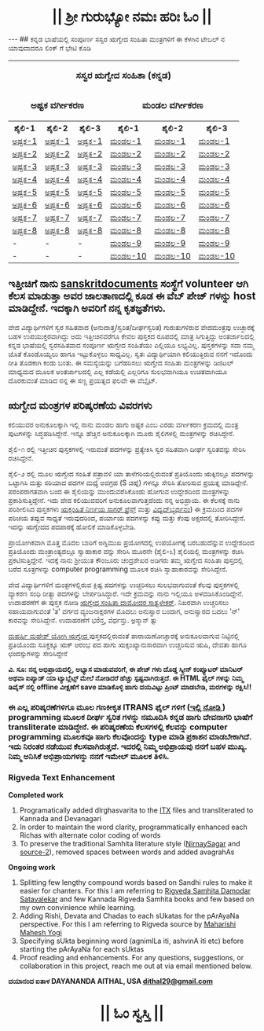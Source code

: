 <center><h1>|| ಶ್ರೀ ಗುರುಭ್ಯೋ ನಮಃ  ಹರಿಃ ಓಂ ||</h1></center>
---
## ಕನ್ನಡ ಭಾಷೆಯಲ್ಲಿ ಸಂಪೂರ್ಣ ಸಸ್ವರ ಋಗ್ವೇದ ಸಂಹಿತಾ ಮಂತ್ರಗಳಿಗೆ  ಈ ಕೆಳಗಿನ ಟೇಬಲ್ ನ ಯಾವುದಾದರೂ ಲಿಂಕ್ ಗೆ ಭೇಟಿ ಕೊಡಿ

<table style="width:100%">
<tr valign="top">
	<td colspan="6">
		<p align="center"><font size="2" style="font-size: 14pt"><b>ಸಸ್ವರ ಋಗ್ವೇದ ಸಂಹಿತಾ (ಕನ್ನಡ)</b></font></p>
	</td>
</tr>
<tr valign="top">
	<td colspan="3">
		<p align="center"><font size="2" style="font-size: 14pt"><b>ಅಷ್ಟಕ ವರ್ಗೀಕರಣ</b></font></p>
	</td>
	<td colspan="3">
		<p align="center"><font size="2" style="font-size: 14pt"><b>ಮಂಡಲ ವರ್ಗೀಕರಣ</b></font></p>
	</td>
</tr>
<tr>
	<th>ಶೈಲಿ-1</th> 
	<th>ಶೈಲಿ-2</th>
	<th>ಶೈಲಿ-3</th>
	<th>ಶೈಲಿ-1</th> 
	<th>ಶೈಲಿ-2</th>
	<th>ಶೈಲಿ-3</th> 
</tr>
  <tr>
    <td><a href="https://daithal.github.io/saswara-rigveda/Rigveda/RVAKF1-1.html">ಅಷ್ಟಕ-1</a></td>
    <td><a href="https://daithal.github.io/saswara-rigveda/Rigveda/RVAKF2-1.html">ಅಷ್ಟಕ-1</a></td>
	<td><a href="https://daithal.github.io/saswara-rigveda/Rigveda/RVAKF3-1.html">ಅಷ್ಟಕ-1</a></td>
    <td><a href="https://daithal.github.io/saswara-rigveda/Rigveda/RVMKF1-1.html">ಮಂಡಲ-1</a></td>
    <td><a href="https://daithal.github.io/saswara-rigveda/Rigveda/RVMKF2-1.html">ಮಂಡಲ-1</a></td>
	<td><a href="https://daithal.github.io/saswara-rigveda/Rigveda/RVMKF3-1.html">ಮಂಡಲ-1</a></td>
  </tr>
  <tr>
    <td><a href="https://daithal.github.io/saswara-rigveda/Rigveda/RVAKF1-2.html">ಅಷ್ಟಕ-2</a></td>
    <td><a href="https://daithal.github.io/saswara-rigveda/Rigveda/RVAKF2-2.html">ಅಷ್ಟಕ-2</a></td>
	<td><a href="https://daithal.github.io/saswara-rigveda/Rigveda/RVAKF3-2.html">ಅಷ್ಟಕ-2</a></td>
    <td><a href="https://daithal.github.io/saswara-rigveda/Rigveda/RVMKF1-2.html">ಮಂಡಲ-2</a></td>
    <td><a href="https://daithal.github.io/saswara-rigveda/Rigveda/RVMKF2-2.html">ಮಂಡಲ-2</a></td>
	<td><a href="https://daithal.github.io/saswara-rigveda/Rigveda/RVMKF3-2.html">ಮಂಡಲ-2</a></td>
  </tr>
  <tr>
    <td><a href="https://daithal.github.io/saswara-rigveda/Rigveda/RVAKF1-3.html">ಅಷ್ಟಕ-3</a></td>
    <td><a href="https://daithal.github.io/saswara-rigveda/Rigveda/RVAKF2-3.html">ಅಷ್ಟಕ-3</a></td>
	<td><a href="https://daithal.github.io/saswara-rigveda/Rigveda/RVAKF3-3.html">ಅಷ್ಟಕ-3</a></td>
    <td><a href="https://daithal.github.io/saswara-rigveda/Rigveda/RVMKF1-3.html">ಮಂಡಲ-3</a></td>
    <td><a href="https://daithal.github.io/saswara-rigveda/Rigveda/RVMKF2-3.html">ಮಂಡಲ-3</a></td>
	<td><a href="https://daithal.github.io/saswara-rigveda/Rigveda/RVMKF3-3.html">ಮಂಡಲ-3</a></td>
  </tr>
  <tr>
    <td><a href="https://daithal.github.io/saswara-rigveda/Rigveda/RVAKF1-4.html">ಅಷ್ಟಕ-4</a></td>
    <td><a href="https://daithal.github.io/saswara-rigveda/Rigveda/RVAKF2-4.html">ಅಷ್ಟಕ-4</a></td>
	<td><a href="https://daithal.github.io/saswara-rigveda/Rigveda/RVAKF3-4.html">ಅಷ್ಟಕ-4</a></td>
    <td><a href="https://daithal.github.io/saswara-rigveda/Rigveda/RVMKF1-4.html">ಮಂಡಲ-4</a></td>
    <td><a href="https://daithal.github.io/saswara-rigveda/Rigveda/RVMKF2-4.html">ಮಂಡಲ-4</a></td>
	<td><a href="https://daithal.github.io/saswara-rigveda/Rigveda/RVMKF3-4.html">ಮಂಡಲ-4</a></td>
  </tr>
  <tr>
    <td><a href="https://daithal.github.io/saswara-rigveda/Rigveda/RVAKF1-5.html">ಅಷ್ಟಕ-5</a></td>
    <td><a href="https://daithal.github.io/saswara-rigveda/Rigveda/RVAKF2-5.html">ಅಷ್ಟಕ-5</a></td>
	<td><a href="https://daithal.github.io/saswara-rigveda/Rigveda/RVAKF3-5.html">ಅಷ್ಟಕ-5</a></td>
    <td><a href="https://daithal.github.io/saswara-rigveda/Rigveda/RVMKF1-5.html">ಮಂಡಲ-5</a></td>
    <td><a href="https://daithal.github.io/saswara-rigveda/Rigveda/RVMKF2-5.html">ಮಂಡಲ-5</a></td>
	<td><a href="https://daithal.github.io/saswara-rigveda/Rigveda/RVMKF3-5.html">ಮಂಡಲ-5</a></td>
  </tr>
  <tr>
    <td><a href="https://daithal.github.io/saswara-rigveda/Rigveda/RVAKF1-6.html">ಅಷ್ಟಕ-6</a></td>
    <td><a href="https://daithal.github.io/saswara-rigveda/Rigveda/RVAKF2-6.html">ಅಷ್ಟಕ-6</a></td>
	<td><a href="https://daithal.github.io/saswara-rigveda/Rigveda/RVAKF3-6.html">ಅಷ್ಟಕ-6</a></td>
    <td><a href="https://daithal.github.io/saswara-rigveda/Rigveda/RVMKF1-6.html">ಮಂಡಲ-6</a></td>
    <td><a href="https://daithal.github.io/saswara-rigveda/Rigveda/RVMKF2-6.html">ಮಂಡಲ-6</a></td>
	<td><a href="https://daithal.github.io/saswara-rigveda/Rigveda/RVMKF3-6.html">ಮಂಡಲ-6</a></td>
  </tr>
  <tr>
    <td><a href="https://daithal.github.io/saswara-rigveda/Rigveda/RVAKF1-7.html">ಅಷ್ಟಕ-7</a></td>
    <td><a href="https://daithal.github.io/saswara-rigveda/Rigveda/RVAKF2-7.html">ಅಷ್ಟಕ-7</a></td>
	<td><a href="https://daithal.github.io/saswara-rigveda/Rigveda/RVAKF3-7.html">ಅಷ್ಟಕ-7</a></td>
    <td><a href="https://daithal.github.io/saswara-rigveda/Rigveda/RVMKF1-7.html">ಮಂಡಲ-7</a></td>
    <td><a href="https://daithal.github.io/saswara-rigveda/Rigveda/RVMKF2-7.html">ಮಂಡಲ-7</a></td>
	<td><a href="https://daithal.github.io/saswara-rigveda/Rigveda/RVMKF3-7.html">ಮಂಡಲ-7</a></td>
  </tr>
  <tr>
    <td><a href="https://daithal.github.io/saswara-rigveda/Rigveda/RVAKF1-8.html">ಅಷ್ಟಕ-8</a></td>
    <td><a href="https://daithal.github.io/saswara-rigveda/Rigveda/RVAKF2-8.html">ಅಷ್ಟಕ-8</a></td>
	<td><a href="https://daithal.github.io/saswara-rigveda/Rigveda/RVAKF3-8.html">ಅಷ್ಟಕ-8</a></td>
    <td><a href="https://daithal.github.io/saswara-rigveda/Rigveda/RVMKF1-8.html">ಮಂಡಲ-8</a></td>
    <td><a href="https://daithal.github.io/saswara-rigveda/Rigveda/RVMKF2-8.html">ಮಂಡಲ-8</a></td>
	<td><a href="https://daithal.github.io/saswara-rigveda/Rigveda/RVMKF3-8.html">ಮಂಡಲ-8</a></td>
  </tr>
  <tr>
    <td>-</td>
    <td>-</td>
	<td>-</td>
    <td><a href="https://daithal.github.io/saswara-rigveda/Rigveda/RVMKF1-9.html">ಮಂಡಲ-9</a></td>
    <td><a href="https://daithal.github.io/saswara-rigveda/Rigveda/RVMKF2-9.html">ಮಂಡಲ-9</a></td>
	<td><a href="https://daithal.github.io/saswara-rigveda/Rigveda/RVMKF3-9.html">ಮಂಡಲ-9</a></td>
  </tr>
  <tr>
    <td>-</td>
    <td>-</td>
	<td>-</td>
    <td><a href="https://daithal.github.io/saswara-rigveda/Rigveda/RVMKF1-10.html">ಮಂಡಲ-10</a></td>
    <td><a href="https://daithal.github.io/saswara-rigveda/Rigveda/RVMKF2-10.html">ಮಂಡಲ-10</a></td>
	<td><a href="https://daithal.github.io/saswara-rigveda/Rigveda/RVMKF3-10.html">ಮಂಡಲ-10</a></td>
  </tr>
</table>

## ಇತ್ತೀಚಿಗೆ ನಾನು [sanskritdocuments](https://sanskritdocuments.org/kannada/) ಸಂಸ್ಥೆಗೆ volunteer ಆಗಿ ಕೆಲಸ ಮಾಡುತ್ತಾ ಅವರ ಜಾಲತಾಣದಲ್ಲಿ ಕೂಡ ಈ  ವೆಬ್ ಪೇಜ್ ಗಳನ್ನು host ಮಾಡಿದ್ದೇನೆ. ಇದಕ್ಕಾಗಿ ಅವರಿಗೆ ನನ್ನ ಕೃತಜ್ಞತೆಗಳು.

ವೇದ ವಿದ್ಯಾರ್ಥಿಗಳಿಗೆ ಸ್ವರ ಸಹಿತವಾದ (ಅನುದಾತ್ತ/ಸ್ವರಿತ/ದೀರ್ಘಸ್ವರಿತ) ಗುರುತುಗಳಿರುವ ವೇದಮಂತ್ರವು ಉಚ್ಛಾರಕ್ಕೆ ಬಹಳ ಉಪಯುಕ್ತರವಾಗಿದ್ದು ಅದು ಇತ್ತೀಚಿನವರೆಗೂ ಕೇವಲ ಪುಸ್ತಕದ ರೂಪದಲ್ಲಿ ಮಾತ್ರ ಸಿಗುತ್ತಿದ್ದು ಅಂತರ್ಜಾಲದಲ್ಲಿ ಕನ್ನಡ ಭಾಷೆಯಲ್ಲಿ ಸ್ವರಸಹಿತವಾದ ಸಂಪೂರ್ಣ ಋಗ್ವೇದ ಸಂಹಿತೆಯು ಎಲ್ಲಿಯೂ ಲಭ್ಯವಿಲ್ಲ. ಪುಸ್ತಕಗಳನ್ನು ಸದಾ ನಮ್ಮ ಜೊತೆ ಕೊಂಡೊಯ್ಯಲು ಹಾಗೂ ಇಟ್ಟುಕೊಳ್ಳಲು ಸಾಧ್ಯವಿಲ್ಲ. ಸ್ವತಃ ವಿದ್ಯಾರ್ಥಿಯಾಗಿ ಕಲಿಯುತ್ತಿರುವ ನನಗೆ ಇದೊಂದು ರೀತಿ ತೊಡಕಾಗಿ ಕಂಡು ಬಂತು. ಈ ಸಮಸ್ಯೆಯನ್ನು ಬಗೆಹರಿಸಲು ಋಗ್ವೇದ ಸಂಹಿತಾ ಮಂತ್ರಗಳನ್ನು ಡಿಜಿಟಲ್ ಮಾಧ್ಯಮದ ಮೂಲಕ ಅಂತರ್ಜಾಲದಲ್ಲಿ ಎಲ್ಲ ಕಡೆಯಲ್ಲಿ ಎಲ್ಲರಿಗೂ ಸುಲಭವಾಗಿಯೂ ಉಚಿತವಾಗಿಯೂ ದೊರಕುವಂತೆ ಮಾಡಿದ ನನ್ನ ಈ ಸಣ್ಣ ಪ್ರಯತ್ನದ ಫಲವೇ ಈ ವೆಬ್ಸೈಟ್.

## ಋಗ್ವೇದ ಮಂತ್ರಗಳ ಪರಿಷ್ಕರಣೆಯ ವಿವರಗಳು
ಕಲಿಯುವರ ಅನುಕೂಲಕ್ಕಾಗಿ ಇಲ್ಲಿ ನಾನು ಮಂಡಲ ಹಾಗು ಅಷ್ಟಕ ಎಂಬ ಎರಡು ವರ್ಗೀಕರಣ ಕ್ರಮದಲ್ಲಿ ಮಂತ್ರ ಪುಟಗಳನ್ನು ಸಿದ್ಧಪಡಿಸಿದ್ದೇನೆ. ಇನ್ನೂ ಹೆಚ್ಚಿನ ಅನುಕೂಲಕ್ಕಾಗಿ ಮೂರು ಶೈಲಿಗಳಲ್ಲಿ ಮಂತ್ರಗಳನ್ನು ರಚಿಸಿದ್ದೇನೆ.

ಶೈಲಿ-೧ ರಲ್ಲಿ ಇತ್ತೀಚಿನ ಪುಸ್ತಕಗಳಲ್ಲಿ ಇರುವಂತೆ ಪದಗಳನ್ನು ಪ್ರತ್ಯೇಕಿಸಿ ಸ್ವರ ಸಹಿತವಾಗಿ ದೀರ್ಘ ಸ್ವರಿತವನ್ನು ಸೇರಿಸಿ ರಚಿಸಿದ್ದೇನೆ.

ಶೈಲಿ-೨ ರಲ್ಲಿ ಮೂಲ ಋಗ್ವೇದ ಸಂಹಿತೆ ಪತ್ರಾವಳಿ ಯಾ ತಾಳೆಗರಿಯಲ್ಲಿರುವಂತೆ ಪ್ರತಿಯೊಂದು ಋಕ್ಕಿನಲ್ಲೂ ಪದಗಳನ್ನು ಒಟ್ಟಾಗಿಸಿ ಮತ್ತು ಸರಿಯಾದ ಪದಗಳ ಮಧ್ಯೆ ಅವಗ್ರಹ (S ಚಿಹ್ನೆ) ಗಳನ್ನೂ ಸೇರಿಸಿ ತೋರಿಸುವ ಪ್ರಯತ್ನ ಮಾಡಿದ್ದೇನೆ. ಪರಂಪರಾಗತವಾಗಿ ಬಂದ ಈ ಶೈಲಿಯನ್ನು ಮುಂದುವರೆಸಿಕೊಂಡು ಹೋಗುವ ಉದ್ದೇಶದಿಂದ ಮಂತ್ರಗಳನ್ನು ಪ್ರಕಾಶಿಸುತ್ತಿದ್ದೇನೆ. ಇದು ವೇದ ಕಲಿಯುವವರಿಗೆ ಅನುಕೂಲವಾಗುತ್ತದೆಂದು ನನ್ನ ಅಭಿಪ್ರಾಯ. ಈ ಕೆಲಸಕ್ಕೆ ನಾನು ಪರಿಶೀಲಿಸಿದ ಪುಸ್ತಕಗಳು [ಋಕ್ಸಂಹಿತೆ ನಿರ್ಣಯ ಸಾಗರ್ ಪ್ರೆಸ್ಸ್](https://archive.org/details/RikSamhitaDamagedAndTornNirnayaSagarPress/page/n115/mode/2up) ಮತ್ತು [ವಿದ್ವದ್‌ಭ್ಯರ್ಥನಂ](https://archive.org/details/in.ernet.dli.2015.406020)) ಈ ಕ್ರಮದಿಂದ ಪದಗಳ ಪರಿಚಯ ತಪ್ಪುವ ಸಾಧ್ಯತೆ ಇರುವುದರಿಂದ, ಪರ್ಯಾಯ ಪದಗಳನ್ನು ಕಪ್ಪು ಮತ್ತು ಕೆಂಪು ಅಕ್ಷರದಲ್ಲಿ ತೋರಿಸಿದ್ದೇನೆ. ಇದನ್ನು ಋಗ್ವೇದದ ಪದಪಾಠಕ್ಕೆ ಹೋಲಿಕೆ ಮಾಡಿಕೊಳ್ಳಬೇಡಿ.

ಪ್ರಾಯೋಗಿಕವಾಗಿ ಮೊತ್ತ ಮೊದಲ ಬಾರಿಗೆ ಅಗ್ನಿಮುಖ ಪ್ರಯೋಗದಲ್ಲಿ ಉಪಯೋಗಕ್ಕೆ ಬರಬಹುದೆನ್ನುವ ಉದ್ದೇಶದಿಂದ ಪ್ರತಿಯೊಂದು ಮಂತ್ರಾಂತ್ಯದಲ್ಲೂ ಸ್ವಾಹಾಕಾರ ವನ್ನು ಸೇರಿಸಿ ಮೂರನೇ (ಶೈಲಿ-೩) ಶೈಲಿಯಲ್ಲಿ ಮಂತ್ರಗಳನ್ನು ರಚಿಸಿ ಪ್ರಕಟಿಸುತ್ತಿದ್ದೇನೆ. ಇದಕ್ಕೆ ನಾನು ಶ್ರೀಯುತ ಕೌಂಜೂರು ಚಂದ್ರಶೇಖರ ಅಡಿಗರು ತಮ್ಮ ಋಗ್ವೇದ ಸಂಹಿತಾ ಪುಸ್ತದಲ್ಲಿ ಬರೆದ ಸೂತ್ರಗಳನ್ನು computer programming ಮೂಲಕ ರಚಿಸಿ ಸ್ವಾಹಾಕಾರವನ್ನು ಸೇರಿಸಿದ್ದೇನೆ.

ವೇದ ವಿದ್ಯಾರ್ಥಿಗಳಿಗೆ ಮಂತ್ರಗಳಲ್ಲಿರುವ ಕ್ಲಿಷ್ಟ ಪದಗಳನ್ನು ಉಚ್ಚರಿಸಲು ಸುಲಭವಾಗುವಂತೆ ಕೆಲವು ಪುಸ್ತಕಗಳಲ್ಲಿ ವ್ಯಾಕರಣ ಸಂಧಿ ರೀತ್ಯಾ ಪದಗಳನ್ನು ಬೇರ್ಪಡಿಸಿದ್ದಾರೆ. ಇದೇ ಕ್ರಮವನ್ನು ನಾನು ಇಲ್ಲಿಯೂ ಅಳವಡಿಸಿಕೊಂಡಿದ್ದೇನೆ. ಉದಾಹರಣೆಗೆ ಈ ಪುಸ್ತಕ ನೋಡಿ [ಋಗ್ವೇದ ಸಂಹಿತಾ ದಾಮೋದರ ಸಾತ್ವಳೇಕರ್](https://archive.org/details/OhON_rigveda-samhita-damodar-satavalekar). ನಿಖರವಾಗಿ ಉಚ್ಚರಿಸಲು ಸಹಾಯವಾಗುವಂತೆ 'ತ' ವರ್ಗದ ವ್ಯಂಜನಾಕ್ಷರಗಳ ಮೊದಲು ಅನುಸ್ವಾರ ಬಂದಾಗ, ಅನುಸ್ವಾರದ ಬದಲು 'ನ್' ಕಾರವನ್ನು ಸೇರಿಸಿದ್ದೇನೆ. ಉದಾಹರಣೆಗೆ ಭರ᳚‌ನ್ತ, ವ॑ರ್ಧ‌ನ್ತು. ಅ॒ಸ್ಮಾನ್‌ ತ್ಸು

[ಮಹರ್ಷಿ ಮಹೇಶ್ ಯೋಗಿ ಋಗ್ವೇದ ](http://vedicreserve.miu.edu/rk_veda.htm) ಪುಸ್ತಕದಲ್ಲಿರುವಂತೆ ಪಾರಾಯಣೋಚ್ಚಾರಕ್ಕೆ ಅನುಕೂಲವಾಗುವ ನಿಟ್ಟಿನಲ್ಲಿ ಪ್ರತಿಯೊಂದು ಸೂಕ್ತಕ್ಕೂ ಋಕ್ ಆರಂಭ ಪದ ಹಾಗು ಋಕ್ಸಂಖ್ಯಾನುಸಾರವಾಗಿ ಉಚ್ಚರಿಸುವ ಋಷಿ, ದೇವತಾ ಹಾಗೂ ಛಂದಸ್ಸುಗಳನ್ನು ಸೇರಿಸಿದ್ದೇನೆ

**ವಿ. ಸೂ: ನನ್ನ ಅಭಿಪ್ರಾಯದಲ್ಲಿ, ಅಭ್ಯಾಸ ಮಾಡುವವರಿಗೆ, ಈ ಪೇಜ್ ಗಳು ದೊಡ್ಡ ಸ್ಕ್ರೀನ್ ಕಂಪ್ಯೂಟರ್ ಮಾನಿಟರ್ ಅಥವಾ ಐಪ್ಯಾಡ್ ಯಾ ಟ್ಯಾಬ್ಲೆಟ್ಸ್ ಮೇಲೆ ನೋಡಿದರೆ ಹೆಚ್ಚು ಸ್ಪಷ್ಟವಾಗಿರುತ್ತದೆ.  ಈ HTML ಫೈಲ್ ಗಳನ್ನು  ನಿಮ್ಮ ಡಿವೈಸ್ ನಲ್ಲಿ offline ವೀಕ್ಷಣೆಗೆ save ಮಾಡಿಕೊಳ್ಳಿ ಹಾಗು ದಯವಿಟ್ಟು ಪ್ರಿಂಟ್ ಮಾಡಬೇಡಿ, ಮರಗಳನ್ನು ರಕ್ಷಿಸಿ!!**

### ಈ ಎಲ್ಲ ಪರಿಷ್ಕರಣೆಗಳಿಗೂ ಮೂಲ ಗಣಕೀಕೃತ  ITRANS ಫೈಲ್ ಗಳಿಗೆ ([ಇಲ್ಲಿ ನೋಡಿ ](https://sanskritdocuments.org/doc_veda)) programming ಮೂಲಕ ದೀರ್ಘ ಸ್ವರಿತ ಗಳನ್ನು ನಮೂದಿಸಿ ಕನ್ನಡ  ಹಾಗು ದೇವನಾಗರಿ ಭಾಷೆಗೆ transliterate ಮಾಡಿದ್ದೇನೆ.  ಈ ಪರಿಷ್ಕರಣೆಯ ಕೆಲಸಗಳಲ್ಲಿ ಕೆಲವನ್ನು computer programming ಮೂಲಕವೂ ಹಾಗು ಕೆಲವೊಂದನ್ನು type ಮಾಡಿ ಪ್ರಕಾಶನ ಮಾಡಬೇಕಾಗಿದೆ. ಇದು ನಿರಂತರ ನಡೆಯುವ ಕೆಲಸವಾಗಿರುತ್ತದೆ. ಇದರಲ್ಲಿ ನಿಮ್ಮ ಅಭಿಪ್ರಾಯವು ನನಗೆ ಬಹಳ ಮುಖ್ಯ. ನಿಮ್ಮ ಅನಿಸಿಕೆ ಅಭಿಪ್ರಾಯಗಳನ್ನು ನನಗೆ ಇಮೇಲ್ ಮೂಲಕ ತಿಳಿಸಿ.

### Rigveda Text Enhancement
**Completed work**
1.	Programatically added dIrghasvarita to the [ITX](https://sanskritdocuments.org/doc_veda/) files and transliterated to Kannada and Devanagari
2.	In order to maintain the word clarity, programmatically enhanced each Richas with alternate color coding of words
3.	To preserve the traditional Samhita literature style ([NirnaySagar](https://archive.org/details/RikSamhitaDamagedAndTornNirnayaSagarPress/page/n115/mode/2up) and [source-2](https://archive.org/details/in.ernet.dli.2015.406020)), removed spaces between words and added avagrahAs

**Ongoing work**
1.	Splitting few lengthy compound words based on Sandhi rules to make it easier for chanters. For this I am referring to [Rigveda Samhita Damodar Satavalekar](https://archive.org/details/OhON_rigveda-samhita-damodar-satavalekar) and few Kannada Rigveda Samhita books and few based on my own convinience while learning.
2.	Adding Rishi, Devata and Chadas to each sUkatas for the pArAyaNa perspective. For this I am referring to Rigveda source by [Maharishi Mahesh Yogi](http://vedicreserve.miu.edu/rk_veda.htm)
3.	Specifying sUkta beginning word (agnimILa iti, ashvinA iti etc) before starting the pArAyaNa for each sUktas
4.	Proof reading and enhancements. For any questions, suggestions, or collaboration in this project, reach me out at via email mentioned below.

**ದಯಾನಂದ ಐತಾಳ  DAYANANDA AITHAL, USA <dithal29@gmail.com>**

<center><h1>|| ಓಂ ಸ್ವಸ್ತಿ ||</h1></center>